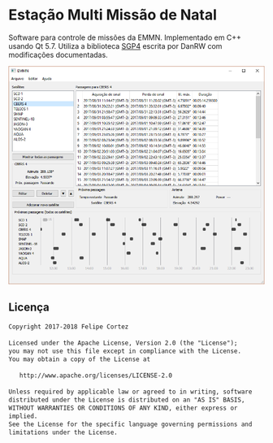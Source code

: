 Estação Multi Missão de Natal
=============================

Software para controle de missões da EMMN. Implementado em C++ usando Qt 5.7. Utiliza a biblioteca
[SGP4](https://www.danrw.com/sgp4/) escrita por DanRW com modificações documentadas.

![Imagem do software de controle de missões da EMMN](https://raw.githubusercontent.com/CFelipe/emmn/master/emmn.png "Tela inicial do software")


Licença
-------

    Copyright 2017-2018 Felipe Cortez

    Licensed under the Apache License, Version 2.0 (the "License");
    you may not use this file except in compliance with the License.
    You may obtain a copy of the License at

       http://www.apache.org/licenses/LICENSE-2.0

    Unless required by applicable law or agreed to in writing, software
    distributed under the License is distributed on an "AS IS" BASIS,
    WITHOUT WARRANTIES OR CONDITIONS OF ANY KIND, either express or implied.
    See the License for the specific language governing permissions and
    limitations under the License.



